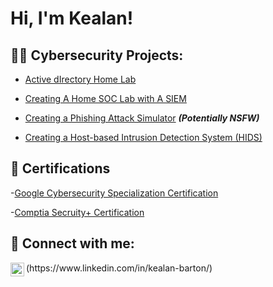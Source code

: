 <h1>Hi, I'm Kealan!

<h2>👨‍💻 Cybersecurity Projects:</h2>

  - [Active dIrectory Home Lab](https://github.com/joshmadakor1/Algorithms-Practice)
  - [Creating A Home SOC Lab with A SIEM](https://github.com/joshmadakor1/Algorithms-Practice)

  - [Creating a Phishing Attack Simulator](https://github.com/joshmadakor1/4chan-Image-Analysis-Middleware-C964) <b><i>(Potentially NSFW)</b></i>

  - [Creating a Host-based Intrusion Detection System (HIDS)](https://github.com/joshmadakor1/Sentinel-Lab)
 

<h2> 📄 Certifications</h2>

-[Google Cybersecurity Specialization Certification](https://www.coursera.org/account/accomplishments/specialization/RW6M9E4Z2QUS)

-[Comptia Secruity+ Certification](https://drive.google.com/file/d/1DJ8TQ3eDAk20qsqMake4QfahDgTEuQPB/view)

<h2> 🤳 Connect with me:</h2>
<img align="left" alt="JoshMadakor | LinkedIn" width="22px" src="https://cdn.jsdelivr.net/npm/simple-icons@v3/icons/linkedin.svg" />
(https://www.linkedin.com/in/kealan-barton/)
<!--
